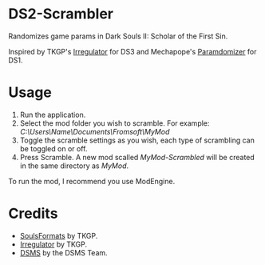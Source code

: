 # DS2-Scrambler

Randomizes game params in Dark Souls II: Scholar of the First Sin.

Inspired by TKGP's [Irregulator](https://github.com/JKAnderson/Irregulator) for DS3 and Mechapope's [Paramdomizer](https://github.com/Mechapope/Paramdomizer) for DS1.

# Usage
1. Run the application.
2. Select the mod folder you wish to scramble. For example: *C:\Users\Name\Documents\Fromsoft\MyMod*
3. Toggle the scramble settings as you wish, each type of scrambling can be toggled on or off.
4. Press Scramble. A new mod scalled *MyMod-Scrambled* will be created in the same directory as *MyMod*.

To run the mod, I recommend you use ModEngine.

# Credits
* [SoulsFormats](https://github.com/JKAnderson/SoulsFormats) by TKGP.
* [Irregulator](https://github.com/JKAnderson/Irregulator) by TKGP.
* [DSMS](https://github.com/soulsmods/DSMapStudio) by the DSMS Team.
